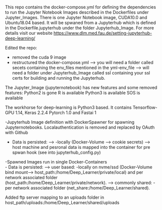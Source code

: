 This repo contains the docker-compose.yml for defining the dependencies to run the Jupyter Notebook Images described in the Dockerfiles under Jupyter_Images.
There is one Jupyter Notebook image, CUDA10.0 and Ubuntu18.04 based.
It will be spwaned from a Jupyterhub which is defined in the Dockerfile.jupyterhub under the folder Jupyterhub_Image.
For more details visit our website https://www.dlm.med.fau.de/setting-jupyterhub-deep-learning/

Edited the repo:
- removed the cuda 9 image
- restructured the docker-compose.yml
--> you will need a folder called secets containing the env_files mentioned in the yml-env_file
--> will need a folder under Jupyterhub_Image called ssl containing your ssl certs for building and running the Jupyterhub.

The Jupyter_Image (jupyternotebook) has new features and some removed features:
Python2 is gone
R is available
Python3 is available
SOS is available

The workhorse for deep-learning is Python3 based.
It contains Tensorflow-GPU 1.14, Keras 2.2.4 Pytorch 1.0 and Fastai 1

-Jupyterhub Image definition with DockerSpawner for spawning Jupyternotebooks.
    Localauthentication is removed and replaced by OAuth with Github
   - Data is persisted:
     --> -locally (Docker-Volume --> cookie secrets)
     --> host machine and pesronal data is mapped into the container for pre spwan hook (see into jupyterhub_config.py)

 -Spawned Images run in single Docker-Containers        
    - Data is persisted:
     --> user based:
         -locally on nvme/ssd (Docker-Volume bind mount--> host_path:/home/Deep_Learner/private/local) and per network associated folder       
          (host_path:/home/Deep_Learner/private/network).
      --> commonly shared:
         - per network associated folder (net_share:/home/Deep_Learner/shared).

Added ftp server mapping to an uploads folder in host_path/uploads:/home/Deep_Learner/shared/uploads
